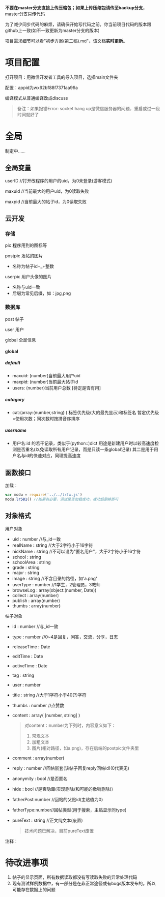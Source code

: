 **不要在master分支直接上传压缩包；如果上传压缩包请传至backup分支**，master分支只传代码

为了减少同步代码的麻烦，请确保开始写代码之前，你当前项目代码的版本跟github上一致(如不一致更新为master分支的版本)

项目需求细节可以看"初步方案(第二稿).md"，该文档**实时更新**。

# 项目配置

打开项目：用微信开发者工具的导入项目，选择main文件夹

配置：appid为wx62bf88f7371aa99a

编译模式从普通编译改成discuss

> 备注：如果报错Error: socket hang up是微信服务器的问题，重启或过一段时间就好了



# 全局

制定中……

## 全局变量

userID //打开改程序的用户的uid，为0未登录(游客模式)

maxuid //当前最大的用户uid，为0读取失败

maxpid //当前最大的帖子id，为0读取失败

## 云开发

### 存储

pic 程序用到的图标等

postpic 发帖的图片

- 名称为帖子id+_+整数

userpic 用户头像的图片

- 名称与uid一致
- 后缀为常见后缀，如：jpg,png

### 数据库

post 帖子

user 用户

global 全局信息

#### global

##### default

- maxuid: (number)当前最大用户uid
- maxpid: (number)当前最大帖子id
- users: (number)当前用户总数 [待定是否有用]

##### catagory

- cat:(array:(number,string) ) 标签优先级(大的最先显示)和标签名
  暂定优先级=使用次数；同次数时按拼音序排序

##### username

- 用户名:id 的若干记录，类似于(python::)dict
  用途是新建用户时以较高速度检测是否重名(以免读取所有用户记录，而是只读一条global记录)
  其二是用于用户名与id的快速对应，同理提高速度

## 函数接口

加载：

```javascript
var modu = require('../../lrfx.js')
modu.lr581() //如果有必要，调试是否加载成功，成功后删掉即可
```



## 对象格式

用户对象

- uid : number //与_id一致
- realName : string //大于2字符小于16字符
- nickName : string //不可以设为"匿名用户"，大于2字符小于16字符
- school : string
- schoolArea : string
- grade : string
- major : string
- image : string //不含目录的路径，如'a.png'
- userType : number //1学生，2管理员，3教师
- browseLog : array(object:(number, Date))
- collect : array(number)
- publish : array(number)
- thumbs : array(number)

帖子对象

- id : number //与_id一致

- type : number //0~4是回复，问答，交流，分享，日志

- releaseTime : Date

- editTime : Date

- activeTime : Date

- tag : string

- user : number

- title : string //大于1字符小于40(?)字符

- thumbs : number //点赞数

- content : array( [number, string] )

  >  对content：number为下列时，内容意义如下：
  >
  > 1. 常规文本
  > 2. 加粗文本
  > 3. 图片(相对路径，如a.png)，存在后端的postpic文件夹里

- comment : array(number)

- reply : number //回帖嵌套(该帖子回复reply回帖id)(0代表无)

- anonymity : bool //是否匿名

- hide : bool //是否隐藏(实现删除(和可能的撤销删除))

- fatherPost:number //回帖的父贴id(主贴值为0)

- fatherType:number//回帖类型(用于搜索，主贴显示同type)

- pureText : string //正文纯文本(废置)

  > 技术问题已解决，目前pureText废置

注释：

# 待改进事项

1. 帖子的显示页面，所有数据读取都没有写读取失败的异常处理代码
2. 现有测试样例数据中，有一部分是在非正常途径或有bugs版本发布的，所以可能存在数据上的问题

